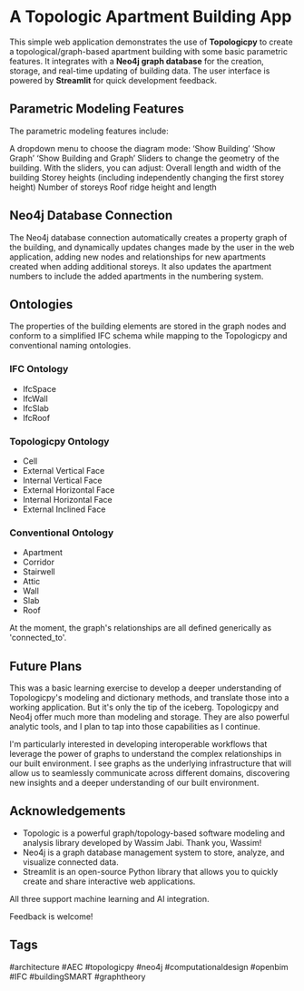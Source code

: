 # A Topologic Apartment Building App

This simple web application demonstrates the use of **Topologicpy** to create a topological/graph-based apartment building with some basic parametric features. It integrates with a **Neo4j graph database** for the creation, storage, and real-time updating of building data. The user interface is powered by **Streamlit** for quick development feedback.

## Parametric Modeling Features

The parametric modeling features include:

A dropdown menu to choose the diagram mode:
‘Show Building’
‘Show Graph’
‘Show Building and Graph’
Sliders to change the geometry of the building. With the sliders, you can adjust:
Overall length and width of the building
Storey heights (including independently changing the first storey height)
Number of storeys
Roof ridge height and length

## Neo4j Database Connection

The Neo4j database connection automatically creates a property graph of the building, and dynamically updates changes made by the user in the web application, adding new nodes and relationships for new apartments created when adding additional storeys. It also updates the apartment numbers to include the added apartments in the numbering system.

## Ontologies

The properties of the building elements are stored in the graph nodes and conform to a simplified IFC schema while mapping to the Topologicpy and conventional naming ontologies.

### IFC Ontology

- IfcSpace
- IfcWall
- IfcSlab 
- IfcRoof

### Topologicpy Ontology

- Cell
- External Vertical Face
- Internal Vertical Face
- External Horizontal Face
- Internal Horizontal Face
- External Inclined Face

### Conventional Ontology

- Apartment
- Corridor
- Stairwell
- Attic
- Wall
- Slab
- Roof

At the moment, the graph's relationships are all defined generically as 'connected_to'.

## Future Plans

This was a basic learning exercise to develop a deeper understanding of Topologicpy's modeling and dictionary methods, and translate those into a working application. But it's only the tip of the iceberg. Topologicpy and Neo4j offer much more than modeling and storage. They are also powerful analytic tools, and I plan to tap into those capabilities as I continue.

I'm particularly interested in developing interoperable workflows that leverage the power of graphs to understand the complex relationships in our built environment. I see graphs as the underlying infrastructure that will allow us to seamlessly communicate across different domains, discovering new insights and a deeper understanding of our built environment.

## Acknowledgements

- Topologic is a powerful graph/topology-based software modeling and analysis library developed by Wassim Jabi. Thank you, Wassim!
- Neo4j is a graph database management system to store, analyze, and visualize connected data.
- Streamlit is an open-source Python library that allows you to quickly create and share interactive web applications.

All three support machine learning and AI integration.

Feedback is welcome!

## Tags

#architecture #AEC #topologicpy #neo4j #computationaldesign #openbim  #IFC #buildingSMART #graphtheory

